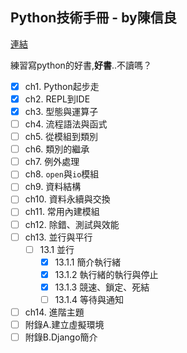 ## Python技術手冊 - by陳信良
[連結](http://www.books.com.tw/products/0010723229)

練習寫python的好書,**好書**..不讀嗎？

- [x] ch1. Python起步走
- [x] ch2. REPL到IDE
- [x] ch3. 型態與運算子
- [ ] ch4. 流程語法與函式
- [ ] ch5. 從模組到類別
- [ ] ch6. 類別的繼承
- [ ] ch7. 例外處理
- [ ] ch8. `open`與`io`模組
- [ ] ch9. 資料結構
- [ ] ch10. 資料永續與交換
- [ ] ch11. 常用內建模組
- [ ] ch12. 除錯、測試與效能
- [ ] ch13. 並行與平行
  - [ ] 13.1 並行
    - [x] 13.1.1 簡介執行緒
    - [x] 13.1.2 執行緒的執行與停止
    - [x] 13.1.3 競速、鎖定、死結
    - [ ] 13.1.4 等待與通知
- [ ] ch14. 進階主題
- [ ] 附錄A.建立虛擬環境
- [ ] 附錄B.Django簡介

